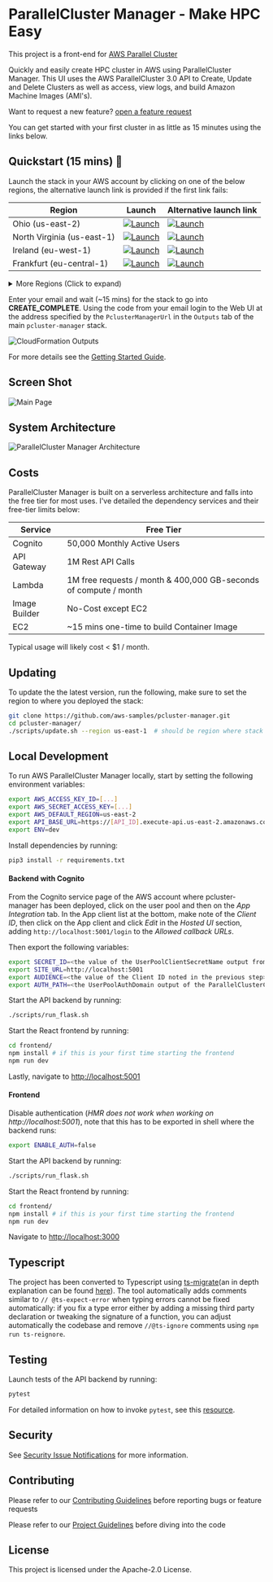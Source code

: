 ParallelCluster Manager - Make HPC Easy
================================

This project is a front-end for [AWS Parallel Cluster](https://github.com/aws/aws-parallelcluster)

Quickly and easily create HPC cluster in AWS using ParallelCluster Manager. This UI uses the AWS ParallelCluster 3.0 API to Create, Update and Delete Clusters as well as access, view logs, and build Amazon Machine Images (AMI's).

Want to request a new feature? [open a feature request](https://github.com/aws-samples/pcluster-manager/issues/new)

You can get started with your first cluster in as little as 15 minutes using the links below.

## Quickstart (15 mins) 🚀

Launch the stack in your AWS account by clicking on one of the below regions, the alternative launch link is provided if the first link fails:

| Region       | Launch                                                                                                                                                                                                                                                                                                              | Alternative launch link |
|--------------|--------------------------------------------------------------------------------------------------------------------------------------------------------------------------------------------------------------------------------------------------------------------------------------------------------------------|--------------------------------------------------------------------------------------------------------------------------------------------------------------------------------------------------------------------------------------------------------------------------------------------------------------------|
| Ohio (us-east-2)  | [![Launch](https://samdengler.github.io/cloudformation-launch-stack-button-svg/images/us-east-2.svg)](https://us-east-2.console.aws.amazon.com/cloudformation/home?region=us-east-2#/stacks/create/review?stackName=pcluster-manager&templateURL=https://stackset-parallelcluster-pclustermanagertemplates-184q2amn23kgk.s3.us-east-1.amazonaws.com/pcluster-manager.yaml)       | [![Launch](https://samdengler.github.io/cloudformation-launch-stack-button-svg/images/us-east-2.svg)](https://us-east-2.console.aws.amazon.com/cloudformation/home?region=us-east-2#/stacks/create/review?stackName=pcluster-manager&templateURL=https://stackset-parallelcluster-pclustermanagertemplates-mhievvad5pyj.s3.eu-central-1.amazonaws.com/pcluster-manager.yaml)       |
| North Virginia (us-east-1)  | [![Launch](https://samdengler.github.io/cloudformation-launch-stack-button-svg/images/us-east-1.svg)](https://us-east-1.console.aws.amazon.com/cloudformation/home?region=us-east-1#/stacks/create/review?stackName=pcluster-manager&templateURL=https://stackset-parallelcluster-pclustermanagertemplates-184q2amn23kgk.s3.us-east-1.amazonaws.com/pcluster-manager.yaml) | [![Launch](https://samdengler.github.io/cloudformation-launch-stack-button-svg/images/us-east-1.svg)](https://us-east-1.console.aws.amazon.com/cloudformation/home?region=us-east-1#/stacks/create/review?stackName=pcluster-manager&templateURL=https://stackset-parallelcluster-pclustermanagertemplates-mhievvad5pyj.s3.eu-central-1.amazonaws.com/pcluster-manager.yaml) |
| Ireland (eu-west-1)   | [![Launch](https://samdengler.github.io/cloudformation-launch-stack-button-svg/images/eu-west-1.svg)](https://eu-west-1.console.aws.amazon.com/cloudformation/home?region=eu-west-1#/stacks/create/review?stackName=pcluster-manager&templateURL=https://stackset-parallelcluster-pclustermanagertemplates-184q2amn23kgk.s3.us-east-1.amazonaws.com/pcluster-manager.yaml)       | [![Launch](https://samdengler.github.io/cloudformation-launch-stack-button-svg/images/eu-west-1.svg)](https://eu-west-1.console.aws.amazon.com/cloudformation/home?region=eu-west-1#/stacks/create/review?stackName=pcluster-manager&templateURL=https://stackset-parallelcluster-pclustermanagertemplates-mhievvad5pyj.s3.eu-central-1.amazonaws.com/pcluster-manager.yaml)       |
| Frankfurt (eu-central-1) | [![Launch](https://samdengler.github.io/cloudformation-launch-stack-button-svg/images/eu-central-1.svg)](https://eu-central-1.console.aws.amazon.com/cloudformation/home?region=eu-central-1#/stacks/create/review?stackName=pcluster-manager&templateURL=https://stackset-parallelcluster-pclustermanagertemplates-184q2amn23kgk.s3.us-east-1.amazonaws.com/pcluster-manager.yaml) | [![Launch](https://samdengler.github.io/cloudformation-launch-stack-button-svg/images/eu-central-1.svg)](https://eu-central-1.console.aws.amazon.com/cloudformation/home?region=eu-central-1#/stacks/create/review?stackName=pcluster-manager&templateURL=https://stackset-parallelcluster-pclustermanagertemplates-mhievvad5pyj.s3.eu-central-1.amazonaws.com/pcluster-manager.yaml) |

<details>
    <summary>More Regions (Click to expand)</summary>
                   
| Region       | Launch                                                                                                                                                                                                                                                                                                              | Alternative launch link |
|--------------|--------------------------------------------------------------------------------------------------------------------------------------------------------------------------------------------------------------------------------------------------------------------------------------------------------------------|--------------------------------------------------------------------------------------------------------------------------------------------------------------------------------------------------------------------------------------------------------------------------------------------------------------------|
| Oregon (us-west-2)    | [![Launch](https://samdengler.github.io/cloudformation-launch-stack-button-svg/images/us-west-2.svg)](https://us-west-2.console.aws.amazon.com/cloudformation/home?region=us-west-2#/stacks/create/review?stackName=pcluster-manager&templateURL=https://stackset-parallelcluster-pclustermanagertemplates-184q2amn23kgk.s3.us-east-1.amazonaws.com/pcluster-manager.yaml)       |[![Launch](https://samdengler.github.io/cloudformation-launch-stack-button-svg/images/us-west-2.svg)](https://us-west-2.console.aws.amazon.com/cloudformation/home?region=us-west-2#/stacks/create/review?stackName=pcluster-manager&templateURL=https://stackset-parallelcluster-pclustermanagertemplates-mhievvad5pyj.s3.eu-central-1.amazonaws.com/pcluster-manager.yaml)       |
| California (us-west-1)    | [![Launch](https://samdengler.github.io/cloudformation-launch-stack-button-svg/images/us-west-1.svg)](https://us-west-1.console.aws.amazon.com/cloudformation/home?region=us-west-1#/stacks/create/review?stackName=pcluster-manager&templateURL=https://stackset-parallelcluster-pclustermanagertemplates-184q2amn23kgk.s3.us-east-1.amazonaws.com/pcluster-manager.yaml)       |[![Launch](https://samdengler.github.io/cloudformation-launch-stack-button-svg/images/us-west-1.svg)](https://us-west-1.console.aws.amazon.com/cloudformation/home?region=us-west-1#/stacks/create/review?stackName=pcluster-manager&templateURL=https://stackset-parallelcluster-pclustermanagertemplates-mhievvad5pyj.s3.eu-central-1.amazonaws.com/pcluster-manager.yaml) |
| London (eu-west-2)    | [![Launch](https://samdengler.github.io/cloudformation-launch-stack-button-svg/images/eu-west-2.svg)](https://eu-west-2.console.aws.amazon.com/cloudformation/home?region=eu-west-2#/stacks/create/review?stackName=pcluster-manager&templateURL=https://stackset-parallelcluster-pclustermanagertemplates-184q2amn23kgk.s3.us-east-1.amazonaws.com/pcluster-manager.yaml)       | [![Launch](https://samdengler.github.io/cloudformation-launch-stack-button-svg/images/eu-west-2.svg)](https://eu-west-2.console.aws.amazon.com/cloudformation/home?region=eu-west-2#/stacks/create/review?stackName=pcluster-manager&templateURL=https://stackset-parallelcluster-pclustermanagertemplates-mhievvad5pyj.s3.eu-central-1.amazonaws.com/pcluster-manager.yaml) |
| Paris (eu-west-3)    | [![Launch](https://samdengler.github.io/cloudformation-launch-stack-button-svg/images/eu-west-3.svg)](https://eu-west-3.console.aws.amazon.com/cloudformation/home?region=eu-west-3#/stacks/create/review?stackName=pcluster-manager&templateURL=https://stackset-parallelcluster-pclustermanagertemplates-184q2amn23kgk.s3.us-east-1.amazonaws.com/pcluster-manager.yaml)       | [![Launch](https://samdengler.github.io/cloudformation-launch-stack-button-svg/images/eu-west-3.svg)](https://eu-west-3.console.aws.amazon.com/cloudformation/home?region=eu-west-3#/stacks/create/review?stackName=pcluster-manager&templateURL=https://stackset-parallelcluster-pclustermanagertemplates-mhievvad5pyj.s3.eu-central-1.amazonaws.com/pcluster-manager.yaml)       |
| Stockholm (eu-north-1)    | [![Launch](https://samdengler.github.io/cloudformation-launch-stack-button-svg/images/eu-north-1.svg)](https://eu-north-1.console.aws.amazon.com/cloudformation/home?region=eu-north-1#/stacks/create/review?stackName=pcluster-manager&templateURL=https://stackset-parallelcluster-pclustermanagertemplates-184q2amn23kgk.s3.us-east-1.amazonaws.com/pcluster-manager.yaml)       | [![Launch](https://samdengler.github.io/cloudformation-launch-stack-button-svg/images/eu-north-1.svg)](https://eu-north-1.console.aws.amazon.com/cloudformation/home?region=eu-north-1#/stacks/create/review?stackName=pcluster-manager&templateURL=https://stackset-parallelcluster-pclustermanagertemplates-mhievvad5pyj.s3.eu-central-1.amazonaws.com/pcluster-manager.yaml)       |
| Middle East (me-south-1) | [![Launch](https://samdengler.github.io/cloudformation-launch-stack-button-svg/images/me-south-1.svg)](https://me-south-1.console.aws.amazon.com/cloudformation/home?region=me-south-1#/stacks/create/review?stackName=pcluster-manager&templateURL=https://stackset-parallelcluster-pclustermanagertemplates-184q2amn23kgk.s3.us-east-1.amazonaws.com/pcluster-manager.yaml) | [![Launch](https://samdengler.github.io/cloudformation-launch-stack-button-svg/images/me-south-1.svg)](https://me-south-1.console.aws.amazon.com/cloudformation/home?region=me-south-1#/stacks/create/review?stackName=pcluster-manager&templateURL=https://stackset-parallelcluster-pclustermanagertemplates-mhievvad5pyj.s3.eu-central-1.amazonaws.com/pcluster-manager.yaml) |
| South America (sa-east-1) | [![Launch](https://samdengler.github.io/cloudformation-launch-stack-button-svg/images/sa-east-1.svg)](https://sa-east-1.console.aws.amazon.com/cloudformation/home?region=sa-east-1#/stacks/create/review?stackName=pcluster-manager&templateURL=https://stackset-parallelcluster-pclustermanagertemplates-184q2amn23kgk.s3.us-east-1.amazonaws.com/pcluster-manager.yaml) |  [![Launch](https://samdengler.github.io/cloudformation-launch-stack-button-svg/images/sa-east-1.svg)](https://sa-east-1.console.aws.amazon.com/cloudformation/home?region=sa-east-1#/stacks/create/review?stackName=pcluster-manager&templateURL=https://stackset-parallelcluster-pclustermanagertemplates-mhievvad5pyj.s3.eu-central-1.amazonaws.com/pcluster-manager.yaml) |
| Canada (ca-central-1) | [![Launch](https://samdengler.github.io/cloudformation-launch-stack-button-svg/images/ca-central-1.svg)](https://ca-central-1.console.aws.amazon.com/cloudformation/home?region=ca-central-1#/stacks/create/review?stackName=pcluster-manager&templateURL=https://stackset-parallelcluster-pclustermanagertemplates-184q2amn23kgk.s3.us-east-1.amazonaws.com/pcluster-manager.yaml) | [![Launch](https://samdengler.github.io/cloudformation-launch-stack-button-svg/images/ca-central-1.svg)](https://ca-central-1.console.aws.amazon.com/cloudformation/home?region=ca-central-1#/stacks/create/review?stackName=pcluster-manager&templateURL=https://stackset-parallelcluster-pclustermanagertemplates-mhievvad5pyj.s3.eu-central-1.amazonaws.com/pcluster-manager.yaml) |
| Hong Kong (ap-east-1) | [![Launch](https://samdengler.github.io/cloudformation-launch-stack-button-svg/images/ap-east-1.svg)](https://ap-east-1.console.aws.amazon.com/cloudformation/home?region=ap-east-1#/stacks/create/review?stackName=pcluster-manager&templateURL=https://stackset-parallelcluster-pclustermanagertemplates-184q2amn23kgk.s3.us-east-1.amazonaws.com/pcluster-manager.yaml) |   [![Launch](https://samdengler.github.io/cloudformation-launch-stack-button-svg/images/ap-east-1.svg)](https://ap-east-1.console.aws.amazon.com/cloudformation/home?region=ap-east-1#/stacks/create/review?stackName=pcluster-manager&templateURL=https://stackset-parallelcluster-pclustermanagertemplates-mhievvad5pyj.s3.eu-central-1.amazonaws.com/pcluster-manager.yaml) | 
| Tokyo (ap-northeast-1) | [![Launch](https://samdengler.github.io/cloudformation-launch-stack-button-svg/images/ap-northeast-1.svg)](https://ap-northeast-1.console.aws.amazon.com/cloudformation/home?region=ap-northeast-1#/stacks/create/review?stackName=pcluster-manager&templateURL=https://stackset-parallelcluster-pclustermanagertemplates-184q2amn23kgk.s3.us-east-1.amazonaws.com/pcluster-manager.yaml) |  [![Launch](https://samdengler.github.io/cloudformation-launch-stack-button-svg/images/ap-northeast-1.svg)](https://ap-northeast-1.console.aws.amazon.com/cloudformation/home?region=ap-northeast-1#/stacks/create/review?stackName=pcluster-manager&templateURL=https://stackset-parallelcluster-pclustermanagertemplates-mhievvad5pyj.s3.eu-central-1.amazonaws.com/pcluster-manager.yaml) |
| Seoul (ap-northeast-2) | [![Launch](https://samdengler.github.io/cloudformation-launch-stack-button-svg/images/ap-northeast-2.svg)](https://ap-northeast-2.console.aws.amazon.com/cloudformation/home?region=ap-northeast-2#/stacks/create/review?stackName=pcluster-manager&templateURL=https://stackset-parallelcluster-pclustermanagertemplates-184q2amn23kgk.s3.us-east-1.amazonaws.com/pcluster-manager.yaml) |  [![Launch](https://samdengler.github.io/cloudformation-launch-stack-button-svg/images/ap-northeast-2.svg)](https://ap-northeast-2.console.aws.amazon.com/cloudformation/home?region=ap-northeast-2#/stacks/create/review?stackName=pcluster-manager&templateURL=https://stackset-parallelcluster-pclustermanagertemplates-mhievvad5pyj.s3.eu-central-1.amazonaws.com/pcluster-manager.yaml)|
| Mumbai (ap-south-1) | [![Launch](https://samdengler.github.io/cloudformation-launch-stack-button-svg/images/ap-south-1.svg)](https://ap-south-1.console.aws.amazon.com/cloudformation/home?region=ap-south-1#/stacks/create/review?stackName=pcluster-manager&templateURL=https://stackset-parallelcluster-pclustermanagertemplates-184q2amn23kgk.s3.us-east-1.amazonaws.com/pcluster-manager.yaml) | [![Launch](https://samdengler.github.io/cloudformation-launch-stack-button-svg/images/ap-south-1.svg)](https://ap-south-1.console.aws.amazon.com/cloudformation/home?region=ap-south-1#/stacks/create/review?stackName=pcluster-manager&templateURL=https://stackset-parallelcluster-pclustermanagertemplates-mhievvad5pyj.s3.eu-central-1.amazonaws.com/pcluster-manager.yaml) |
| Singapore (ap-southeast-1) | [![Launch](https://samdengler.github.io/cloudformation-launch-stack-button-svg/images/ap-southeast-1.svg)](https://ap-southeast-1.console.aws.amazon.com/cloudformation/home?region=ap-southeast-1#/stacks/create/review?stackName=pcluster-manager&templateURL=https://stackset-parallelcluster-pclustermanagertemplates-184q2amn23kgk.s3.us-east-1.amazonaws.com/pcluster-manager.yaml) | [![Launch](https://samdengler.github.io/cloudformation-launch-stack-button-svg/images/ap-southeast-1.svg)](https://ap-southeast-1.console.aws.amazon.com/cloudformation/home?region=ap-southeast-1#/stacks/create/review?stackName=pcluster-manager&templateURL=https://stackset-parallelcluster-pclustermanagertemplates-mhievvad5pyj.s3.eu-central-1.amazonaws.com/pcluster-manager.yaml) |
| Sydney (ap-southeast-2) | [![Launch](https://samdengler.github.io/cloudformation-launch-stack-button-svg/images/ap-southeast-2.svg)](https://ap-southeast-2.console.aws.amazon.com/cloudformation/home?region=ap-southeast-2#/stacks/create/review?stackName=pcluster-manager&templateURL=https://stackset-parallelcluster-pclustermanagertemplates-184q2amn23kgk.s3.us-east-1.amazonaws.com/pcluster-manager.yaml) |  [![Launch](https://samdengler.github.io/cloudformation-launch-stack-button-svg/images/ap-southeast-2.svg)](https://ap-southeast-2.console.aws.amazon.com/cloudformation/home?region=ap-southeast-2#/stacks/create/review?stackName=pcluster-manager&templateURL=https://stackset-parallelcluster-pclustermanagertemplates-mhievvad5pyj.s3.eu-central-1.amazonaws.com/pcluster-manager.yaml) |
| GovCloud West (us-gov-west-1) | [![Launch](https://samdengler.github.io/cloudformation-launch-stack-button-svg/images/launch-stack.svg)](https://console.amazonaws-us-gov.com/cloudformation/home?region=us-gov-west-1#/stacks/create/review?stackName=pcluster-manager&templateURL=https://pcluster-manager-us-gov-west-1.s3-us-gov-west-1.amazonaws.com/pcluster-manager.yaml) |  |
</details>

Enter your email and wait (~15 mins) for the stack to go into **CREATE_COMPLETE**. Using the code from your email login to the Web UI at the address specified by the `PclusterManagerUrl` in the `Outputs` tab of the main `pcluster-manager` stack.

![CloudFormation Outputs](docs/static/01-getting-started/pcmanager-url.png)

For more details see the [Getting Started Guide](https://pcluster.cloud).

## Screen Shot

![Main Page](docs/static/01-getting-started/main-page.png)

## System Architecture

![ParallelCluster Manager Architecture](docs/static/architecture.png)

## Costs

ParallelCluster Manager is built on a serverless architecture and falls into the free tier for most uses. I've detailed the dependency services and their free-tier limits below:

| Service       | Free Tier                                                        |
|---------------|------------------------------------------------------------------|
| Cognito       | 50,000 Monthly Active Users                                      |
| API Gateway   | 1M Rest API Calls                                                |
| Lambda        | 1M free requests / month & 400,000 GB-seconds of compute / month |
| Image Builder | No-Cost except EC2                                               |
| EC2           | ~15 mins one-time to build Container Image                       |

Typical usage will likely cost < $1 / month.

## Updating

To update the the latest version, run the following, make sure to set the region to where you deployed the stack:

```bash
git clone https://github.com/aws-samples/pcluster-manager.git
cd pcluster-manager/
./scripts/update.sh --region us-east-1  # should be region where stack is deployed
```

## Local Development

To run AWS ParallelCluster Manager locally, start by setting the following environment variables:

```bash
export AWS_ACCESS_KEY_ID=[...]
export AWS_SECRET_ACCESS_KEY=[...]
export AWS_DEFAULT_REGION=us-east-2
export API_BASE_URL=https://[API_ID].execute-api.us-east-2.amazonaws.com/prod  # get this from ParallelClusterApi stack outputs
export ENV=dev
```

Install dependencies by running:

```bash
pip3 install -r requirements.txt
```

#### Backend with Cognito
From the Cognito service page of the AWS account where pcluster-manager has been deployed, click on the user pool
and then on the *App Integration* tab. In the App client list at the bottom, make note of the *Client ID*, then
click on the App client and click *Edit* in the *Hosted UI* section, adding `http://localhost:5001/login` to the
*Allowed callback URLs*.

Then export the following variables:

```bash
export SECRET_ID=<the value of the UserPoolClientSecretName output from the PclusterManagerCognito stack>
export SITE_URL=http://localhost:5001
export AUDIENCE=<the value of the Client ID noted in the previous step>
export AUTH_PATH=<the UserPoolAuthDomain output of the ParallelClusterCognito nested stack>
```

Start the API backend by running:

```bash
./scripts/run_flask.sh
```

Start the React frontend by running:

```bash
cd frontend/
npm install # if this is your first time starting the frontend
npm run dev
```

Lastly, navigate to [http://localhost:5001](http://localhost:5001)

#### Frontend
Disable authentication (*HMR does not work when working on http://localhost:5001*), note that this has to be exported in shell where the backend runs:

```bash
export ENABLE_AUTH=false
```

Start the API backend by running:

```bash
./scripts/run_flask.sh
```

Start the React frontend by running:

```bash
cd frontend/
npm install # if this is your first time starting the frontend
npm run dev
```

Navigate to [http://localhost:3000](http://localhost:3000)

## Typescript
The project has been converted to Typescript using [ts-migrate](https://github.com/airbnb/ts-migrate/tree/master/packages/ts-migrate)(an in depth explanation can be found [here](https://medium.com/airbnb-engineering/ts-migrate-a-tool-for-migrating-to-typescript-at-scale-cd23bfeb5cc)).
The tool automatically adds comments similar to `// @ts-expect-error` when typing errors cannot be fixed automatically: if you fix a type error either by adding a missing third party declaration or tweaking the signature of a function, you can adjust automatically the codebase and remove `//@ts-ignore` comments using `npm run ts-reignore`.

## Testing

Launch tests of the API backend by running:

```bash
pytest
```
For detailed information on how to invoke `pytest`, see this [resource](https://docs.pytest.org/en/7.1.x/how-to/usage.html). 

## Security

See [Security Issue Notifications](CONTRIBUTING.md#security-issue-notifications) for more information.

## Contributing

Please refer to our [Contributing Guidelines](CONTRIBUTING.md) before reporting bugs or feature requests

Please refer to our [Project Guidelines](PROJECT_GUIDELINES.md) before diving into the code

## License

This project is licensed under the Apache-2.0 License.

